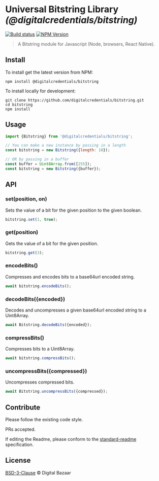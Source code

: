 # Universal Bitstring Library _(@digitalcredentials/bitstring)_

[![Build status](https://img.shields.io/github/actions/workflow/status/digitalcredentials/bitstring/main.yml?branch=main)](https://github.com/digitalcredentials/bitstring/actions?query=workflow%3A%22Node.js+CI%22)
[![NPM Version](https://img.shields.io/npm/v/@digitalcredentials/bitstring.svg)](https://npm.im/@digitalcredentials/bitstring)

> A Bitstring module for Javascript (Node, browsers, React Native).

## Install

To install get the latest version from NPM:

```
npm install @digitalcredentials/bitstring
```

To install locally for development:

```
git clone https://github.com/digitalcredentials/bitstring.git
cd bitstring
npm install
```

## Usage

```js
import {Bitstring} from '@digitalcredentials/bitstring';

// You can make a new instance by passing in a length
const bitstring = new Bitstring({length: 10});

// OR by passing in a buffer
const buffer = Uint8Array.from([255]);
const bitstring = new Bitstring({buffer});
```

## API

### set(position, on)
Sets the value of a bit for the given position to the given boolean.
```js
bitstring.set(1, true);
```

### get(position)
Gets the value of a bit for the given position.
```js
bitstring.get(3);
```

### encodeBits()
Compresses and encodes bits to a base64url encoded string.

```js
await bitstring.encodeBits();
```

### decodeBits({encoded})
Decodes and uncompresses a given base64url encoded string to a Uint8Array.
```js
await Bitstring.decodeBits({encoded});
```

### compressBits()
Compresses bits to a Uint8Array.
```js
await bitstring.compressBits();
```

### uncompressBits({compressed})
Uncompresses compressed bits.
```js
await Bitstring.uncompressBits({compressed});
```

## Contribute

Please follow the existing code style.

PRs accepted.

If editing the Readme, please conform to the
[standard-readme](https://github.com/RichardLitt/standard-readme) specification.

## License

[BSD-3-Clause](LICENSE.md) © Digital Bazaar
